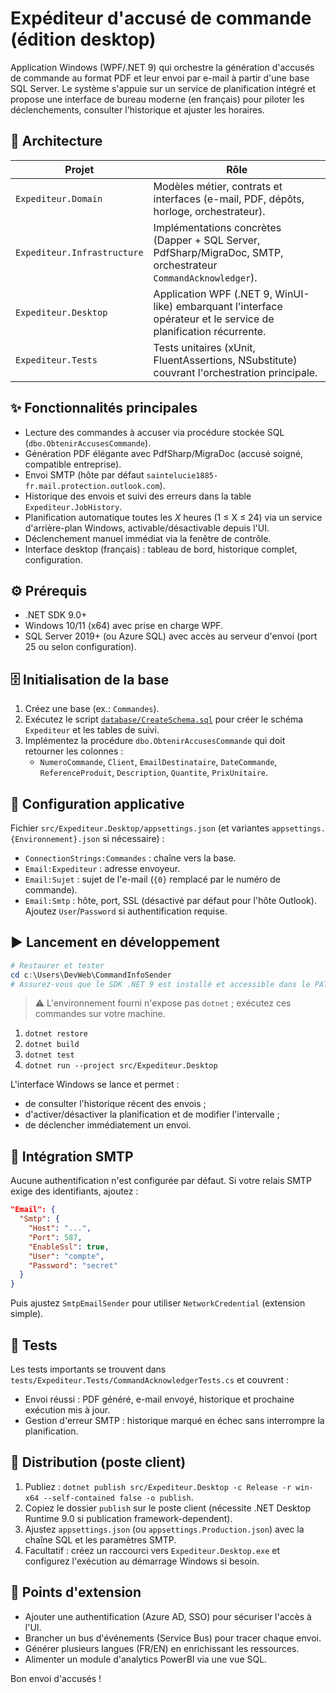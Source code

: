 # Expéditeur d'accusé de commande (édition desktop)

Application Windows (WPF/.NET 9) qui orchestre la génération d'accusés de commande au format PDF et leur envoi par e-mail à partir d'une base SQL Server. Le système s'appuie sur un service de planification intégré et propose une interface de bureau moderne (en français) pour piloter les déclenchements, consulter l'historique et ajuster les horaires.

## 🧱 Architecture

| Projet                      | Rôle                                                                                                             |
| --------------------------- | ---------------------------------------------------------------------------------------------------------------- |
| `Expediteur.Domain`         | Modèles métier, contrats et interfaces (e-mail, PDF, dépôts, horloge, orchestrateur).                            |
| `Expediteur.Infrastructure` | Implémentations concrètes (Dapper + SQL Server, PdfSharp/MigraDoc, SMTP, orchestrateur `CommandAcknowledger`).   |
| `Expediteur.Desktop`        | Application WPF (.NET 9, WinUI-like) embarquant l'interface opérateur et le service de planification récurrente. |
| `Expediteur.Tests`          | Tests unitaires (xUnit, FluentAssertions, NSubstitute) couvrant l'orchestration principale.                      |

## ✨ Fonctionnalités principales

- Lecture des commandes à accuser via procédure stockée SQL (`dbo.ObtenirAccusesCommande`).
- Génération PDF élégante avec PdfSharp/MigraDoc (accusé soigné, compatible entreprise).
- Envoi SMTP (hôte par défaut `saintelucie1885-fr.mail.protection.outlook.com`).
- Historique des envois et suivi des erreurs dans la table `Expediteur.JobHistory`.
- Planification automatique toutes les _X_ heures (1 ≤ X ≤ 24) via un service d'arrière-plan Windows, activable/désactivable depuis l'UI.
- Déclenchement manuel immédiat via la fenêtre de contrôle.
- Interface desktop (français) : tableau de bord, historique complet, configuration.

## ⚙️ Prérequis

- .NET SDK 9.0+
- Windows 10/11 (x64) avec prise en charge WPF.
- SQL Server 2019+ (ou Azure SQL) avec accès au serveur d'envoi (port 25 ou selon configuration).

## 🗄️ Initialisation de la base

1. Créez une base (ex.: `Commandes`).
2. Exécutez le script [`database/CreateSchema.sql`](database/CreateSchema.sql) pour créer le schéma `Expediteur` et les tables de suivi.
3. Implémentez la procédure `dbo.ObtenirAccusesCommande` qui doit retourner les colonnes :
   - `NumeroCommande`, `Client`, `EmailDestinataire`, `DateCommande`, `ReferenceProduit`, `Description`, `Quantite`, `PrixUnitaire`.

## 🔧 Configuration applicative

Fichier `src/Expediteur.Desktop/appsettings.json` (et variantes `appsettings.{Environnement}.json` si nécessaire) :

- `ConnectionStrings:Commandes` : chaîne vers la base.
- `Email:Expediteur` : adresse envoyeur.
- `Email:Sujet` : sujet de l'e-mail (`{0}` remplacé par le numéro de commande).
- `Email:Smtp` : hôte, port, SSL (désactivé par défaut pour l'hôte Outlook). Ajoutez `User`/`Password` si authentification requise.

## ▶️ Lancement en développement

```powershell
# Restaurer et tester
cd c:\Users\DevWeb\CommandInfoSender
# Assurez-vous que le SDK .NET 9 est installé et accessible dans le PATH
```

> ⚠️ L'environnement fourni n'expose pas `dotnet` ; exécutez ces commandes sur votre machine.

1. `dotnet restore`
2. `dotnet build`
3. `dotnet test`
4. `dotnet run --project src/Expediteur.Desktop`

L'interface Windows se lance et permet :

- de consulter l'historique récent des envois ;
- d'activer/désactiver la planification et de modifier l'intervalle ;
- de déclencher immédiatement un envoi.

## 📨 Intégration SMTP

Aucune authentification n'est configurée par défaut. Si votre relais SMTP exige des identifiants, ajoutez :

```json
"Email": {
  "Smtp": {
    "Host": "...",
    "Port": 587,
    "EnableSsl": true,
    "User": "compte",
    "Password": "secret"
  }
}
```

Puis ajustez `SmtpEmailSender` pour utiliser `NetworkCredential` (extension simple).

## 🧪 Tests

Les tests importants se trouvent dans `tests/Expediteur.Tests/CommandAcknowledgerTests.cs` et couvrent :

- Envoi réussi : PDF généré, e-mail envoyé, historique et prochaine exécution mis à jour.
- Gestion d'erreur SMTP : historique marqué en échec sans interrompre la planification.

## 🚀 Distribution (poste client)

1. Publiez : `dotnet publish src/Expediteur.Desktop -c Release -r win-x64 --self-contained false -o publish`.
2. Copiez le dossier `publish` sur le poste client (nécessite .NET Desktop Runtime 9.0 si publication framework-dependent).
3. Ajustez `appsettings.json` (ou `appsettings.Production.json`) avec la chaîne SQL et les paramètres SMTP.
4. Facultatif : créez un raccourci vers `Expediteur.Desktop.exe` et configurez l'exécution au démarrage Windows si besoin.

## 📌 Points d'extension

- Ajouter une authentification (Azure AD, SSO) pour sécuriser l'accès à l'UI.
- Brancher un bus d'événements (Service Bus) pour tracer chaque envoi.
- Générer plusieurs langues (FR/EN) en enrichissant les ressources.
- Alimenter un module d'analytics PowerBI via une vue SQL.

Bon envoi d'accusés !
